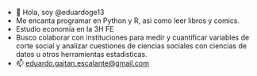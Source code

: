 - 👋 Hola, soy @eduardoge13
- Me encanta programar en Python y R, asi como leer libros y comics.
- Estudio economía en la 3H FE
- Busco colaborar con instituciones para medir y cuantificar variables de corte social y analizar cuestiones de ciencias sociales con ciencias de datos u otros herramientas estadisticas.
- 📫 eduardo.gaitan.escalante@gmail.com       

<!---
eduardoge13/eduardoge13 is a ✨ special ✨ repository because its `README.md` (this file) appears on your GitHub profile.
You can click the Preview link to take a look at your changes.
--->
